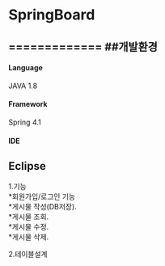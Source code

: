 # SpringBoard
=============
##개발환경
---------
#### Language 
JAVA 1.8  
#### Framework  
Spring 4.1  
#### IDE  
Eclipse
-----------
1.기능  
*회원가입/로그인 기능  
*게시물 작성(DB저장).  
*게시물 조회.  
*게시물 수정.  
*게시물 삭제.  

2.테이블설계
